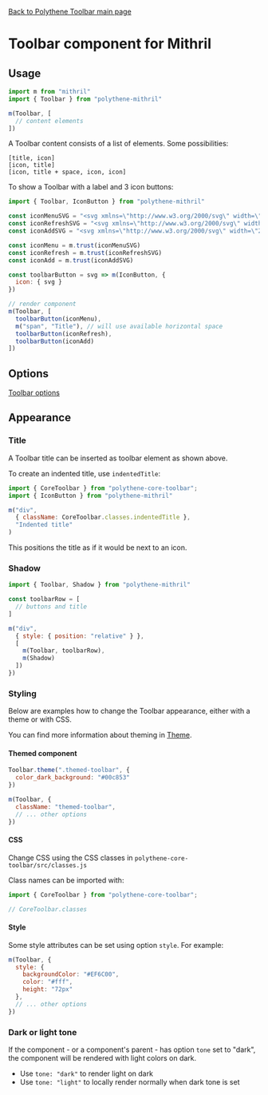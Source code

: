 [Back to Polythene Toolbar main page](Toolbar.md)

# Toolbar component for Mithril



## Usage

~~~javascript
import m from "mithril"
import { Toolbar } from "polythene-mithril"

m(Toolbar, [
  // content elements
])
~~~

A Toolbar content consists of a list of elements. Some possibilities:

~~~
[title, icon]
[icon, title]
[icon, title + space, icon, icon]
~~~

To show a Toolbar with a label and 3 icon buttons:

~~~javascript
import { Toolbar, IconButton } from "polythene-mithril"

const iconMenuSVG = "<svg xmlns=\"http://www.w3.org/2000/svg\" width=\"24\" height=\"24\" viewBox=\"0 0 24 24\"><path d=\"M3 18h18v-2H3v2zm0-5h18v-2H3v2zm0-7v2h18V6H3z\"/></svg>"
const iconRefreshSVG = "<svg xmlns=\"http://www.w3.org/2000/svg\" width=\"24\" height=\"24\" viewBox=\"0 0 24 24\"><path d=\"M17.65 6.35C16.2 4.9 14.21 4 12 4c-4.42 0-7.99 3.58-7.99 8s3.57 8 7.99 8c3.73 0 6.84-2.55 7.73-6h-2.08c-.82 2.33-3.04 4-5.65 4-3.31 0-6-2.69-6-6s2.69-6 6-6c1.66 0 3.14.69 4.22 1.78L13 11h7V4l-2.35 2.35z\"/></svg>"
const iconAddSVG = "<svg xmlns=\"http://www.w3.org/2000/svg\" width=\"24\" height=\"24\" viewBox=\"0 0 24 24\"><path d=\"M19 13h-6v6h-2v-6H5v-2h6V5h2v6h6v2z\"/></svg>"

const iconMenu = m.trust(iconMenuSVG)
const iconRefresh = m.trust(iconRefreshSVG)
const iconAdd = m.trust(iconAddSVG)

const toolbarButton = svg => m(IconButton, {
  icon: { svg }
})

// render component
m(Toolbar, [
  toolbarButton(iconMenu),
  m("span", "Title"), // will use available horizontal space
  toolbarButton(iconRefresh),
  toolbarButton(iconAdd)
])
~~~



## Options

[Toolbar options](Toolbar.md)



## Appearance

### Title

A Toolbar title can be inserted as toolbar element as shown above.

To create an indented title, use `indentedTitle`:

~~~javascript
import { CoreToolbar } from "polythene-core-toolbar";
import { IconButton } from "polythene-mithril"

m("div",
  { className: CoreToolbar.classes.indentedTitle },
  "Indented title"
)
~~~

This positions the title as if it would be next to an icon.

### Shadow

~~~javascript
import { Toolbar, Shadow } from "polythene-mithril"

const toolbarRow = [
  // buttons and title
]

m("div",
  { style: { position: "relative" } },
  [
    m(Toolbar, toolbarRow),
    m(Shadow)
  ])
})
~~~

### Styling

Below are examples how to change the Toolbar appearance, either with a theme or with CSS.

You can find more information about theming in [Theme](Theme.md).

#### Themed component

~~~javascript
Toolbar.theme(".themed-toolbar", {
  color_dark_background: "#00c853"
})

m(Toolbar, {
  className: "themed-toolbar",
  // ... other options
})
~~~

#### CSS

Change CSS using the CSS classes in `polythene-core-toolbar/src/classes.js`

Class names can be imported with:

~~~javascript
import { CoreToolbar } from "polythene-core-toolbar";

// CoreToolbar.classes
~~~

#### Style

Some style attributes can be set using option `style`. For example:

~~~javascript
m(Toolbar, {
  style: {
    backgroundColor: "#EF6C00",
    color: "#fff",
    height: "72px"
  },
  // ... other options
})
~~~

### Dark or light tone

If the component - or a component's parent - has option `tone` set to "dark", the component will be rendered with light colors on dark. 

* Use `tone: "dark"` to render light on dark
* Use `tone: "light"` to locally render normally when dark tone is set


